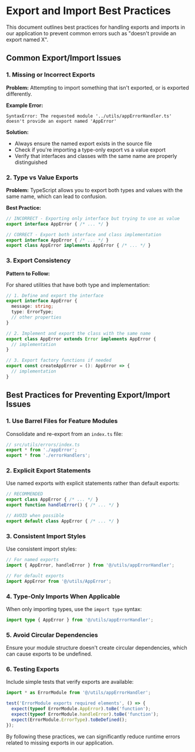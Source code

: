 # Export and Import Best Practices

This document outlines best practices for handling exports and imports in our application to prevent common errors such as "doesn't provide an export named X".

## Common Export/Import Issues

### 1. Missing or Incorrect Exports

**Problem:** Attempting to import something that isn't exported, or is exported differently.

**Example Error:**
```
SyntaxError: The requested module '../utils/appErrorHandler.ts' doesn't provide an export named 'AppError'
```

**Solution:**
- Always ensure the named export exists in the source file
- Check if you're importing a type-only export vs a value export
- Verify that interfaces and classes with the same name are properly distinguished

### 2. Type vs Value Exports

**Problem:** TypeScript allows you to export both types and values with the same name, which can lead to confusion.

**Best Practice:**
```typescript
// INCORRECT - Exporting only interface but trying to use as value
export interface AppError { /* ... */ }

// CORRECT - Export both interface and class implementation
export interface AppError { /* ... */ }
export class AppError implements AppError { /* ... */ }
```

### 3. Export Consistency

**Pattern to Follow:**

For shared utilities that have both type and implementation:

```typescript
// 1. Define and export the interface
export interface AppError {
  message: string;
  type: ErrorType;
  // other properties
}

// 2. Implement and export the class with the same name
export class AppError extends Error implements AppError {
  // implementation
}

// 3. Export factory functions if needed
export const createAppError = (): AppError => {
  // implementation
}
```

## Best Practices for Preventing Export/Import Issues

### 1. Use Barrel Files for Feature Modules

Consolidate and re-export from an `index.ts` file:

```typescript
// src/utils/errors/index.ts
export * from './appError';
export * from './errorHandlers';
```

### 2. Explicit Export Statements

Use named exports with explicit statements rather than default exports:

```typescript
// RECOMMENDED
export class AppError { /* ... */ }
export function handleError() { /* ... */ }

// AVOID when possible
export default class AppError { /* ... */ }
```

### 3. Consistent Import Styles

Use consistent import styles:

```typescript
// For named exports
import { AppError, handleError } from '@/utils/appErrorHandler';

// For default exports
import AppError from '@/utils/AppError';
```

### 4. Type-Only Imports When Applicable

When only importing types, use the `import type` syntax:

```typescript
import type { AppError } from '@/utils/appErrorHandler';
```

### 5. Avoid Circular Dependencies

Ensure your module structure doesn't create circular dependencies, which can cause exports to be undefined.

### 6. Testing Exports

Include simple tests that verify exports are available:

```typescript
import * as ErrorModule from '@/utils/appErrorHandler';

test('ErrorModule exports required elements', () => {
  expect(typeof ErrorModule.AppError).toBe('function');
  expect(typeof ErrorModule.handleError).toBe('function');
  expect(ErrorModule.ErrorType).toBeDefined();
});
```

By following these practices, we can significantly reduce runtime errors related to missing exports in our application.
